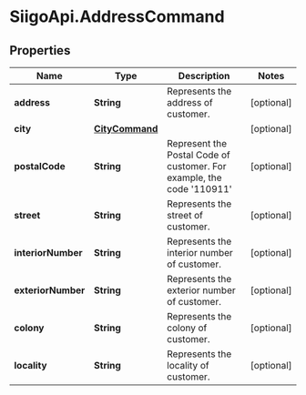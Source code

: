 # SiigoApi.AddressCommand

## Properties

Name | Type | Description | Notes
------------ | ------------- | ------------- | -------------
**address** | **String** | Represents the address of customer. | [optional] 
**city** | [**CityCommand**](CityCommand.md) |  | [optional] 
**postalCode** | **String** | Represent the Postal Code of customer.  For example, the code &#39;110911&#39; | [optional] 
**street** | **String** | Represents the street of customer. | [optional] 
**interiorNumber** | **String** | Represents the interior number of customer. | [optional] 
**exteriorNumber** | **String** | Represents the exterior number of customer. | [optional] 
**colony** | **String** | Represents the colony of customer. | [optional] 
**locality** | **String** | Represents the locality of customer. | [optional] 


